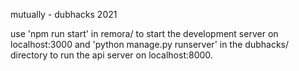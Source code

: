 mutually - dubhacks 2021

use 'npm run start' in remora/ to start the development server on localhost:3000 and 'python manage.py runserver' in the dubhacks/ directory to run the api server on localhost:8000.
